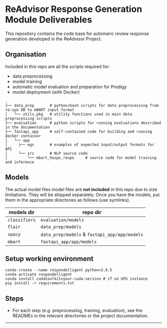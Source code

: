 # ReAdvisor Response Generation Module Deliverables

This repository contains the code base for automaric review response generation developed in the ReAdvisor Project.

## Organisation

Included in this repo are all the scripts required for:
- data preprocessing
- model training
- automatic model evaluation and preparation for Prodigy
- model deployment (with Docker)

```
.
├── data_prep       # python/bash scripts for data preprocessing from re:spo DB to mBART input format
│   └── utils_pkg   # utility functions used in main data preprocessing scripts
├── evaluation      # python scripts for running evaluations described in the documentation
├── fastapi_app     # self-contained code for building and running docker container
│   └── app 
│     ├── egs       # examples of expected input/output formats for API
│     └── src       # NLP source code
│         └── mbart_hospo_respo     # source code for model training and inference
```

## Models

The actual model files model files are **not included** in this repo due to size limitations. They will be shipped separately.
Once you have the models, put them in the appropriate directories as follows (use symlinks).

| models dir    | repo dir                                      |
|---------------|-----------------------------------------------|
| `classifiers` | `evaluation/models`                           |
| `flair`       | `data_prep/models`                            |
| `spacy`       | `data_prep/models` & `fastapi_app/app/models` |
| `mbart`       | `fastapi_app/app/models`                      |


## Setup working environment

```
conda create --name respondelligent python=3.8.5
conda activate respondelligent
conda install cudatoolkit=your-cuda-version # if on GPU instance
pip install -r requirements.txt
```

## Steps
- For each step (e.g. preprocessing, training, evaluation), see the READMEs in the relevant directories or the project documentation.

---
